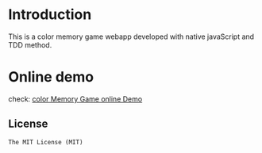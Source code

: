 # Introduction
This is a color memory game webapp developed with native javaScript and TDD method.

# Online demo
check: [color Memory Game online Demo](http://williammer.github.io/colorMemGame/native-tdd)

## License
	The MIT License (MIT)
